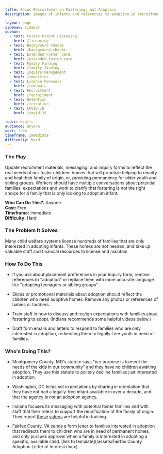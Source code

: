 ```yaml
---
title: Focus Recruitment on Fostering, not Adoption
description: Images of infants and references to adoption in recruitment materials can create false expectations around what it means to be a foster parent.

layout: page
sidenav: sidebar
subnav:
  - text: Foster Parent Licensing
    href: /licensing
  - text: Background Checks
    href: /background-checks
  - text: Extended Foster Care
    href: /extended-foster-care
  - text: Family Finding
    href: /family-finding
  - text: Inquiry Management
    href: /inquiries
  - text: License Renewals
    href: /renewals
  - text: Recruitment
    href: /recruitment
  - text: Retention
    href: /retention
  - text: COVID-19
    href: /covid-19

topic: drafts
audience: anyone
cost: free
timeframe: immediate
difficulty: hard
---
```



### The Play

Update recruitment materials, messaging, and inquiry forms to reflect the real needs of our foster children: homes that will prioritize helping to reunify and heal their family of origin, or, providing permanency for older youth and sibling groups. Workers should have multiple conversations about potential families' expectations and work to clarify that fostering is not the right choice for a family that is only looking to adopt an infant.

**Who Can Do This?:**
Anyone<br />
**Cost:**
Free<br />
**Timeframe:**
Immediate<br />
**Difficulty:**
Hard<br />

### The Problem It Solves

Many child welfare systems license hundreds of families that are only interested in adopting infants. These homes are not needed, and take up valuable staff and financial resources to license and maintain.

### How To Do This

* If you ask about placement preferences in your inquiry form, remove references to "adoption" or replace them with more accurate language like "adopting teenagers or sibling groups"

* Slides or promotional materials about adoption should reflect the children who need adoptive homes. Remove any photos or references of babies or toddlers.

* Train staff in how to discuss and realign expectations with families about fostering to adopt. (Indiana recommends some helpful videos below.)

* Draft form emails and letters to respond to families who are only interested in adoption, redirecting them to legally-free youth in need of families.


### Who's Doing This?

* Montgomery County, MD's statute says "our purpose is to meet the needs of the kids in our community" and they have no children awaiting adoption. They use this statute to politely decline families just interested in adoption.

* Washington, DC helps set expectations by sharing in orientation that they have not had a legally-free infant available in over a decade, and that the agency is _not_ an adoption agency.

* Indiana focuses its messaging with potential foster families and with staff that their role is to support the reunification of the family of origin. They report [these](https://www.youtube.com/watch?v=bdTyJUO5Vqw) [videos](https://youtu.be/kiHGxRQPRGE) are helpful in training.

* Fairfax County, VA sends a form letter to families interested in adoption that redirects them to children who are in need of permanent homes, and only pursues approval when a family is interested in adopting a specific, available child. [link to template](/assets/Fairfax County Adoption Letter of Interest.docx)
